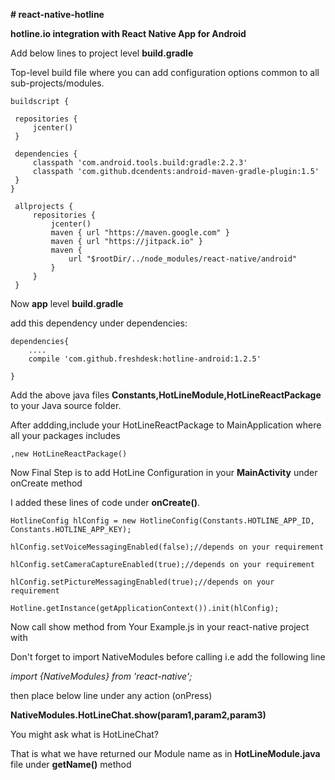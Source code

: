 **# react-native-hotline**

**hotline.io integration with React Native App for Android**


Add below lines  to project level **build.gradle**

Top-level build file where you can add configuration options common to all sub-projects/modules.




    
    buildscript {
    
     repositories {
         jcenter()
     }

     dependencies {
         classpath 'com.android.tools.build:gradle:2.2.3'
         classpath 'com.github.dcendents:android-maven-gradle-plugin:1.5'
     }
    }

     allprojects {
         repositories {
             jcenter()
             maven { url "https://maven.google.com" }
             maven { url "https://jitpack.io" }
             maven {
                 url "$rootDir/../node_modules/react-native/android"
             }
         }
     }
Now **app** level **build.gradle**


add this dependency under dependencies:

    dependencies{
        ....
        compile 'com.github.freshdesk:hotline-android:1.2.5'
    
    }


Add the  above java files **Constants,HotLineModule,HotLineReactPackage** to your Java source folder.


After addding,include your HotLineReactPackage to MainApplication where all your packages includes

    ,new HotLineReactPackage()



Now Final Step is to add HotLine Configuration in your **MainActivity** under onCreate method

I added these lines of code under **onCreate()**.
 
    HotlineConfig hlConfig = new HotlineConfig(Constants.HOTLINE_APP_ID, Constants.HOTLINE_APP_KEY);
   
    hlConfig.setVoiceMessagingEnabled(false);//depends on your requirement
   
    hlConfig.setCameraCaptureEnabled(true);//depends on your requirement
   
    hlConfig.setPictureMessagingEnabled(true);//depends on your requirement
   
    Hotline.getInstance(getApplicationContext()).init(hlConfig);


Now call  show method from Your Example.js in your react-native project 
with

Don't forget to import NativeModules before calling
i.e add
the following line 

_import {NativeModules} from 'react-native';_

then place below line under any action (onPress)

**NativeModules.HotLineChat.show(param1,param2,param3)**


You might ask what is  HotLineChat?

That is what we have returned our Module name as in **HotLineModule.java** file  under **getName()** method

